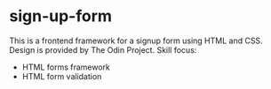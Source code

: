 # sign-up-form
This is a frontend framework for a signup form using HTML and CSS. Design is provided by The Odin Project.
 Skill focus: 
- HTML forms framework
- HTML form validation